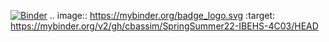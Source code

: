 [![Binder](https://mybinder.org/badge_logo.svg)](https://mybinder.org/v2/gh/cbassim/SpringSummer22-IBEHS-4C03/HEAD)
.. image:: https://mybinder.org/badge_logo.svg
 :target: https://mybinder.org/v2/gh/cbassim/SpringSummer22-IBEHS-4C03/HEAD
